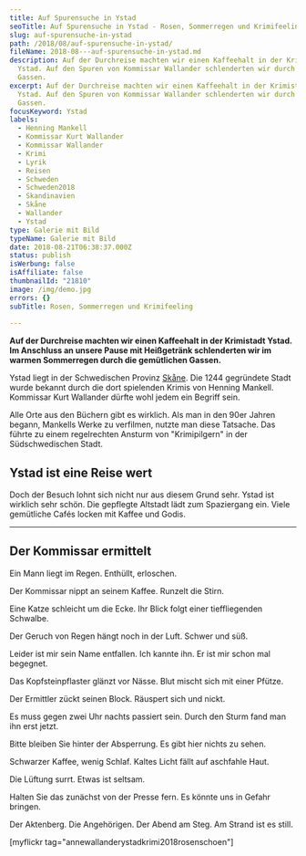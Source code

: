 ```yaml
---
title: Auf Spurensuche in Ystad
seoTitle: Auf Spurensuche in Ystad - Rosen, Sommerregen und Krimifeeling
slug: auf-spurensuche-in-ystad
path: /2018/08/auf-spurensuche-in-ystad/
fileName: 2018-08---auf-spurensuche-in-ystad.md
description: Auf der Durchreise machten wir einen Kaffeehalt in der Krimistadt
  Ystad. Auf den Spuren von Kommissar Wallander schlenderten wir durch die
  Gassen.
excerpt: Auf der Durchreise machten wir einen Kaffeehalt in der Krimistadt
  Ystad. Auf den Spuren von Kommissar Wallander schlenderten wir durch die
  Gassen.
focusKeyword: Ystad
labels:
  - Henning Mankell
  - Kommissar Kurt Wallander
  - Kommissar Wallander
  - Krimi
  - Lyrik
  - Reisen
  - Schweden
  - Schweden2018
  - Skandinavien
  - Skåne
  - Wallander
  - Ystad
type: Galerie mit Bild
typeName: Galerie mit Bild
date: 2018-08-21T06:38:37.000Z
status: publish
isWerbung: false
isAffiliate: false
thumbnailId: "21810"
image: /img/demo.jpg
errors: {}
subTitle: Rosen, Sommerregen und Krimifeeling
  
---
```


**Auf der Durchreise machten wir einen Kaffeehalt in der Krimistadt Ystad. Im
Anschluss an unsere Pause mit Heißgetränk schlenderten wir im warmen Sommerregen
durch die gemütlichen Gassen.**

Ystad liegt in der Schwedischen Provinz
[Skåne](/2018/07/zwischenstopp-in-skane/). Die 1244 gegründete Stadt wurde
bekannt durch die dort spielenden Krimis von Henning Mankell. Kommissar Kurt
Wallander dürfte wohl jedem ein Begriff sein.

Alle Orte aus den Büchern gibt es wirklich. Als man in den 90er Jahren begann,
Mankells Werke zu verfilmen, nutzte man diese Tatsache. Das führte zu einem
regelrechten Ansturm von "Krimipilgern" in der Südschwedischen Stadt.

## Ystad ist eine Reise wert

Doch der Besuch lohnt sich nicht nur aus diesem Grund sehr. Ystad ist wirklich
sehr schön. Die gepflegte Altstadt lädt zum Spaziergang ein. Viele gemütliche
Cafés locken mit Kaffee und Godis.

<hr />

## Der Kommissar ermittelt

Ein Mann liegt im Regen. Enthüllt, erloschen.

Der Kommissar nippt an seinem Kaffee. Runzelt die Stirn.

Eine Katze schleicht um die Ecke. Ihr Blick folgt einer tieffliegenden Schwalbe.

Der Geruch von Regen hängt noch in der Luft. Schwer und süß.

Leider ist mir sein Name entfallen. Ich kannte ihn. Er ist mir schon mal
begegnet.

Das Kopfsteinpflaster glänzt vor Nässe. Blut mischt sich mit einer Pfütze.

Der Ermittler zückt seinen Block. Räuspert sich und nickt.

Es muss gegen zwei Uhr nachts passiert sein. Durch den Sturm fand man ihn erst
jetzt.

Bitte bleiben Sie hinter der Absperrung. Es gibt hier nichts zu sehen.

Schwarzer Kaffee, wenig Schlaf. Kaltes Licht fällt auf aschfahle Haut.

Die Lüftung surrt. Etwas ist seltsam.

Halten Sie das zunächst von der Presse fern. Es könnte uns in Gefahr bringen.

Der Aktenberg. Die Angehörigen. Der Abend am Steg. Am Strand ist es still.

[myflickr tag="annewallanderystadkrimi2018rosenschoen"]

  